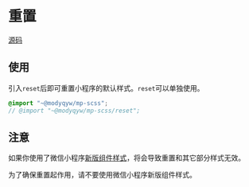# 重置

[源码](https://github.com/ModyQyW/mp-scss/blob/master/reset/index.scss)

## 使用

引入`reset`后即可重置小程序的默认样式。`reset`可以单独使用。

```scss
@import "~@modyqyw/mp-scss";
// @import "~@modyqyw/mp-scss/reset";
```

## 注意

如果你使用了微信小程序[新版组件样式](https://developers.weixin.qq.com/miniprogram/dev/reference/configuration/app.html#style)，将会导致重置和其它部分样式无效。

为了确保重置起作用，请不要使用微信小程序新版组件样式。
